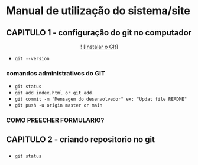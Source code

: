# Manual de utilização do sistema/site
## CAPITULO 1 - configuração do git no computador
<p align="center">
<a href ="https://git-scm.com/book/pt-pt/v2/Come%C3%A7ando-Instalar-o-Git" target ="black"> ! [Instalar o GIt]</a>
</p>


   - `git --version`

### comandos administrativos do GIT

  - `git status`
  - `git add index.html or git add.` 
  - `git commit -m "Mensagem do desenvolvedor" ex: "Updat file README"`
  - `git push -u origin master or main`


### COMO PREECHER FORMULARIO?

## CAPITULO 2 - criando repositorio no git
###

 - `git status`